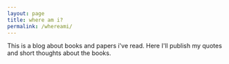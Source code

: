 ```yaml
---
layout: page
title: where am i?
permalink: /whereami/
---
```


This is a blog about books and papers i've read. Here I'll publish my quotes and short thoughts about the books. 
